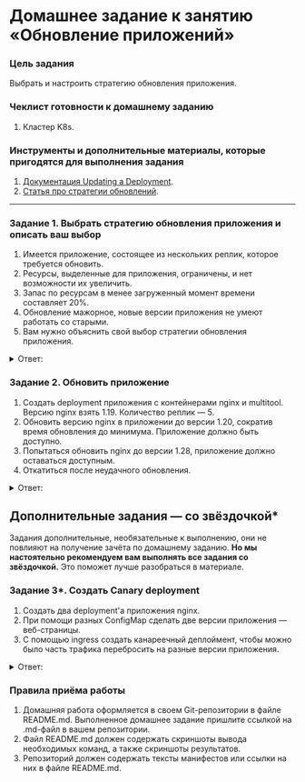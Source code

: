 # Домашнее задание к занятию «Обновление приложений»

### Цель задания

Выбрать и настроить стратегию обновления приложения.

### Чеклист готовности к домашнему заданию

1. Кластер K8s.

### Инструменты и дополнительные материалы, которые пригодятся для выполнения задания

1. [Документация Updating a Deployment](https://kubernetes.io/docs/concepts/workloads/controllers/deployment/#updating-a-deployment).
2. [Статья про стратегии обновлений](https://habr.com/ru/companies/flant/articles/471620/).

-----

### Задание 1. Выбрать стратегию обновления приложения и описать ваш выбор

1. Имеется приложение, состоящее из нескольких реплик, которое требуется обновить.
2. Ресурсы, выделенные для приложения, ограничены, и нет возможности их увеличить.
3. Запас по ресурсам в менее загруженный момент времени составляет 20%.
4. Обновление мажорное, новые версии приложения не умеют работать со старыми.
5. Вам нужно объяснить свой выбор стратегии обновления приложения.

<details>
<summary>
Ответ:

</summary>


```text
Т.к. ресурсы ограничены, и нет возможности их увеличить, то единственный метод обновления который подходит без 
дополнительных уточнений, это Recreate. При этом методе сначала убиваются все старые приложения, потом стартуют новые -
это удовлетворяется условию, ограниченности ресурсов, несовместимости версий приложений. Так же не выставлено
требование постоянной доступности приложения. Значит, есть временной промежуток для обслуживания или кратковременная 
остановка приложения не критична.
```


</details>

### Задание 2. Обновить приложение

1. Создать deployment приложения с контейнерами nginx и multitool. Версию nginx взять 1.19. Количество реплик — 5.
2. Обновить версию nginx в приложении до версии 1.20, сократив время обновления до минимума. Приложение должно быть доступно.
3. Попытаться обновить nginx до версии 1.28, приложение должно оставаться доступным.
4. Откатиться после неудачного обновления.

<details>
<summary>
Ответ:

</summary>

```bash
ubuntu@node1:~$ curl -Is nginx-svc:9001 | head -1
HTTP/1.1 200 OK
ubuntu@node1:~$ sudo kubectl get pod
NAME                                READY   STATUS    RESTARTS   AGE
nginx-deployment-64df7f4bbd-7w6qb   2/2     Running   0          7m43s
nginx-deployment-64df7f4bbd-drlpp   2/2     Running   0          7m42s
nginx-deployment-64df7f4bbd-p5lx6   2/2     Running   0          7m43s
nginx-deployment-64df7f4bbd-vsjqx   2/2     Running   0          7m42s
nginx-deployment-64df7f4bbd-x9m6f   2/2     Running   0          7m43s
ubuntu@node1:~$ sudo kubectl exec nginx-deployment-64df7f4bbd-7w6qb -- nginx -v
Defaulted container "nginx" out of: nginx, multitool
nginx version: nginx/1.19.10
ubuntu@node1:~$ time { sudo kubectl apply -f deployment2.yml && while [ $(sudo kubectl get pod | wc -l) -ne 6 ]; do sudo kubectl get pod; curl -Is nginx-svc:9001 | head -1; done; }
service/nginx-svc unchanged
deployment.apps/nginx-deployment configured
NAME                                READY   STATUS              RESTARTS   AGE
nginx-deployment-64df7f4bbd-7w6qb   2/2     Running             0          8m24s
nginx-deployment-64df7f4bbd-drlpp   2/2     Terminating         0          8m23s
nginx-deployment-64df7f4bbd-p5lx6   2/2     Terminating         0          8m24s
nginx-deployment-64df7f4bbd-vsjqx   2/2     Running             0          8m23s
nginx-deployment-64df7f4bbd-x9m6f   2/2     Running             0          8m24s
nginx-deployment-686899b5dd-5q9fh   0/2     ContainerCreating   0          0s
nginx-deployment-686899b5dd-m4bcz   0/2     ContainerCreating   0          0s
nginx-deployment-686899b5dd-v2ctx   0/2     ContainerCreating   0          0s
nginx-deployment-686899b5dd-w4hsq   0/2     ContainerCreating   0          0s
nginx-deployment-686899b5dd-x8gsq   0/2     ContainerCreating   0          0s
HTTP/1.1 200 OK
NAME                                READY   STATUS              RESTARTS   AGE
nginx-deployment-64df7f4bbd-7w6qb   2/2     Running             0          8m25s
nginx-deployment-64df7f4bbd-drlpp   2/2     Terminating         0          8m24s
nginx-deployment-64df7f4bbd-p5lx6   2/2     Terminating         0          8m25s
nginx-deployment-64df7f4bbd-vsjqx   2/2     Running             0          8m24s
nginx-deployment-64df7f4bbd-x9m6f   2/2     Running             0          8m25s
nginx-deployment-686899b5dd-5q9fh   0/2     ContainerCreating   0          1s
nginx-deployment-686899b5dd-m4bcz   0/2     ContainerCreating   0          1s
nginx-deployment-686899b5dd-v2ctx   0/2     ContainerCreating   0          1s
nginx-deployment-686899b5dd-w4hsq   0/2     ContainerCreating   0          1s
nginx-deployment-686899b5dd-x8gsq   0/2     ContainerCreating   0          1s
HTTP/1.1 200 OK
...
NAME                                READY   STATUS              RESTARTS   AGE
nginx-deployment-64df7f4bbd-x9m6f   0/2     Terminating         0          8m30s
nginx-deployment-686899b5dd-5q9fh   0/2     ContainerCreating   0          6s
nginx-deployment-686899b5dd-m4bcz   2/2     Running             0          6s
nginx-deployment-686899b5dd-v2ctx   2/2     Running             0          6s
nginx-deployment-686899b5dd-w4hsq   2/2     Running             0          6s
nginx-deployment-686899b5dd-x8gsq   2/2     Running             0          6s
HTTP/1.1 200 OK
NAME                                READY   STATUS        RESTARTS   AGE
nginx-deployment-64df7f4bbd-x9m6f   0/2     Terminating   0          8m30s
nginx-deployment-686899b5dd-5q9fh   2/2     Running       0          6s
nginx-deployment-686899b5dd-m4bcz   2/2     Running       0          6s
nginx-deployment-686899b5dd-v2ctx   2/2     Running       0          6s
nginx-deployment-686899b5dd-w4hsq   2/2     Running       0          6s
nginx-deployment-686899b5dd-x8gsq   2/2     Running       0          6s
HTTP/1.1 200 OK
NAME                                READY   STATUS    RESTARTS   AGE
nginx-deployment-686899b5dd-5q9fh   2/2     Running   0          6s
nginx-deployment-686899b5dd-m4bcz   2/2     Running   0          6s
nginx-deployment-686899b5dd-v2ctx   2/2     Running   0          6s
nginx-deployment-686899b5dd-w4hsq   2/2     Running   0          6s
nginx-deployment-686899b5dd-x8gsq   2/2     Running   0          6s
HTTP/1.1 200 OK
время выполнения 0m7.370s
ubuntu@node1:~$ sudo kubectl exec nginx-deployment-686899b5dd-5q9fh -- nginx -v
Defaulted container "nginx" out of: nginx, multitool
nginx version: nginx/1.20.2
ubuntu@node1:~$ cat deployment2.yml | grep image
        image: nginx:1.28
        image: wbitt/network-multitool
ubuntu@node1:~$ sudo kubectl apply -f deployment2.yml && while [ $(sudo kubectl get pod | wc -l) -ne 6 ]; do sudo kubectl get pod; curl -Is nginx-svc:9001 | head -1; done;
service/nginx-svc unchanged
deployment.apps/nginx-deployment configured
NAME                                READY   STATUS              RESTARTS   AGE
nginx-deployment-5cf85b6f76-6zj89   0/2     ContainerCreating   0          1s
nginx-deployment-5cf85b6f76-c9789   0/2     ContainerCreating   0          1s
nginx-deployment-5cf85b6f76-d9bvg   0/2     ContainerCreating   0          1s
nginx-deployment-5cf85b6f76-qz62j   0/2     ContainerCreating   0          1s
nginx-deployment-5cf85b6f76-wttzz   0/2     ContainerCreating   0          1s
nginx-deployment-686899b5dd-5q9fh   2/2     Terminating         0          3m6s
nginx-deployment-686899b5dd-m4bcz   2/2     Terminating         0          3m6s
nginx-deployment-686899b5dd-v2ctx   2/2     Running             0          3m6s
nginx-deployment-686899b5dd-w4hsq   2/2     Running             0          3m6s
nginx-deployment-686899b5dd-x8gsq   2/2     Running             0          3m6s
NAME                                READY   STATUS              RESTARTS   AGE
nginx-deployment-5cf85b6f76-6zj89   0/2     ContainerCreating   0          1s
nginx-deployment-5cf85b6f76-c9789   0/2     ContainerCreating   0          1s
nginx-deployment-5cf85b6f76-d9bvg   0/2     ContainerCreating   0          1s
nginx-deployment-5cf85b6f76-qz62j   0/2     ContainerCreating   0          1s
nginx-deployment-5cf85b6f76-wttzz   0/2     ContainerCreating   0          1s
nginx-deployment-686899b5dd-5q9fh   2/2     Terminating         0          3m6s
nginx-deployment-686899b5dd-m4bcz   2/2     Terminating         0          3m6s
nginx-deployment-686899b5dd-v2ctx   2/2     Running             0          3m6s
nginx-deployment-686899b5dd-w4hsq   2/2     Running             0          3m6s
nginx-deployment-686899b5dd-x8gsq   2/2     Running             0          3m6s
HTTP/1.1 200 OK
NAME                                READY   STATUS              RESTARTS   AGE
nginx-deployment-5cf85b6f76-6zj89   1/2     ImagePullBackOff    0          8s
nginx-deployment-5cf85b6f76-c9789   1/2     ImagePullBackOff    0          8s
nginx-deployment-5cf85b6f76-d9bvg   0/2     ContainerCreating   0          8s
nginx-deployment-5cf85b6f76-qz62j   1/2     ErrImagePull        0          8s
nginx-deployment-5cf85b6f76-wttzz   1/2     ImagePullBackOff    0          8s
nginx-deployment-686899b5dd-v2ctx   2/2     Running             0          3m13s
nginx-deployment-686899b5dd-w4hsq   2/2     Running             0          3m13s
nginx-deployment-686899b5dd-x8gsq   2/2     Running             0          3m13s
HTTP/1.1 200 OK
NAME                                READY   STATUS             RESTARTS   AGE
nginx-deployment-5cf85b6f76-6zj89   1/2     ImagePullBackOff   0          8s
nginx-deployment-5cf85b6f76-c9789   1/2     ImagePullBackOff   0          8s
nginx-deployment-5cf85b6f76-d9bvg   1/2     ErrImagePull       0          8s
nginx-deployment-5cf85b6f76-qz62j   1/2     ImagePullBackOff   0          8s
nginx-deployment-5cf85b6f76-wttzz   1/2     ImagePullBackOff   0          8s
nginx-deployment-686899b5dd-v2ctx   2/2     Running            0          3m13s
nginx-deployment-686899b5dd-w4hsq   2/2     Running            0          3m13s
nginx-deployment-686899b5dd-x8gsq   2/2     Running            0          3m13s
HTTP/1.1 200 OK
...
ubuntu@node1:~$ sudo kubectl get pod
NAME                                READY   STATUS             RESTARTS   AGE
nginx-deployment-5cf85b6f76-6zj89   1/2     ImagePullBackOff   0          17m
nginx-deployment-5cf85b6f76-c9789   1/2     ImagePullBackOff   0          17m
nginx-deployment-5cf85b6f76-d9bvg   1/2     ImagePullBackOff   0          17m
nginx-deployment-5cf85b6f76-qz62j   1/2     ImagePullBackOff   0          17m
nginx-deployment-5cf85b6f76-wttzz   1/2     ImagePullBackOff   0          17m
nginx-deployment-686899b5dd-v2ctx   2/2     Running            0          20m
nginx-deployment-686899b5dd-w4hsq   2/2     Running            0          20m
nginx-deployment-686899b5dd-x8gsq   2/2     Running            0          20m
ubuntu@node1:~$ curl -Is nginx-svc:9001 | head -1
HTTP/1.1 200 OK
ubuntu@node1:~$ sudo kubectl rollout undo deployment nginx-deployment
deployment.apps/nginx-deployment rolled back
ubuntu@node1:~$ sudo kubectl get pod
NAME                                READY   STATUS              RESTARTS   AGE
nginx-deployment-686899b5dd-trwg7   2/2     Running             0          4s
nginx-deployment-686899b5dd-v2ctx   2/2     Running             0          21m
nginx-deployment-686899b5dd-w4hsq   2/2     Running             0          21m
nginx-deployment-686899b5dd-x8gsq   2/2     Running             0          21m
nginx-deployment-686899b5dd-xn26n   0/2     ContainerCreating   0          4s
ubuntu@node1:~$ curl -Is nginx-svc:9001 | head -1
HTTP/1.1 200 OK
ubuntu@node1:~$ sudo kubectl get pod
NAME                                READY   STATUS    RESTARTS   AGE
nginx-deployment-686899b5dd-trwg7   2/2     Running   0          17s
nginx-deployment-686899b5dd-v2ctx   2/2     Running   0          21m
nginx-deployment-686899b5dd-w4hsq   2/2     Running   0          21m
nginx-deployment-686899b5dd-x8gsq   2/2     Running   0          21m
nginx-deployment-686899b5dd-xn26n   2/2     Running   0          17s
ubuntu@node1:~$ sudo kubectl exec nginx-deployment-686899b5dd-v2ctx -- nginx -v
Defaulted container "nginx" out of: nginx, multitool
nginx version: nginx/1.20.2
ubuntu@node1:~$ sudo kubectl exec nginx-deployment-686899b5dd-xn26n -- nginx -v
Defaulted container "nginx" out of: nginx, multitool
nginx version: nginx/1.20.2

```

[deployment.yml](deployment.yml)

<details>
<summary>
Скриншоты:

</summary>

![img.png](img.png)

![img_1.png](img_1.png)

![img_2.png](img_2.png)

![img_3.png](img_3.png)

</details>

</details>

## Дополнительные задания — со звёздочкой*

Задания дополнительные, необязательные к выполнению, они не повлияют на получение зачёта по домашнему заданию. **Но мы настоятельно рекомендуем вам выполнять все задания со звёздочкой.** Это поможет лучше разобраться в материале.   

### Задание 3*. Создать Canary deployment

1. Создать два deployment'а приложения nginx.
2. При помощи разных ConfigMap сделать две версии приложения — веб-страницы.
3. С помощью ingress создать канареечный деплоймент, чтобы можно было часть трафика перебросить на разные версии приложения.

<details>
<summary>
Ответ:

</summary>

```bash
vagrant@vm1:/netology_data/HW14-k8s-04-update$ count=0; i=0; while [ $i -lt 1000 ]; do title=$(curl -s web.test | grep title); (( i++ ));  if [[ $title == *Main* ]]; then (( count++ )); fi; done; echo "Количество запросов к Canary: $(( i - count ))" ; echo "Количество запросов к Main: $count"
Количество запросов к Canary: 115
Количество запросов к Main: 885
vagrant@vm1:/netology_data/HW14-k8s-04-update$ kubectl get pod
NAME                            READY   STATUS    RESTARTS   AGE
nginx-canary-6cbf5ddfdd-sxlm5   1/1     Running   0          19m
nginx-canary-6cbf5ddfdd-9k8xk   1/1     Running   0          19m
nginx-5499f57fb5-47cgm          1/1     Running   0          19m
nginx-5499f57fb5-zm55c          1/1     Running   0          19m
nginx-canary-6cbf5ddfdd-lb6kl   1/1     Running   0          19m
nginx-5499f57fb5-k5tf9          1/1     Running   0          19m
vagrant@vm1:/netology_data/HW14-k8s-04-update$ kubectl get svc
NAME               TYPE        CLUSTER-IP       EXTERNAL-IP   PORT(S)   AGE
kubernetes         ClusterIP   10.152.183.1     <none>        443/TCP   110d
svc-nginx          ClusterIP   10.152.183.48    <none>        80/TCP    19m
svc-nginx-canary   ClusterIP   10.152.183.233   <none>        80/TCP    19m
vagrant@vm1:/netology_data/HW14-k8s-04-update$ kubectl get ingress
NAME             CLASS    HOSTS      ADDRESS     PORTS   AGE
ingress-canary   public   web.test   127.0.0.1   80      19m
ingress          public   web.test   127.0.0.1   80      19m
vagrant@vm1:/netology_data/HW14-k8s-04-update$ kubectl get cm
NAME               DATA   AGE
kube-root-ca.crt   1      110d
cm-index           1      20m
cm-index-canary    1      20m

```

[cm-index.yml](cm-index.yml)

[dep-nginx.yml](dep-nginx.yml)

[ingress.yml](ingress.yml)

<details>
<summary>
Скриншоты:

</summary>

![img_4.png](img_4.png)

</details>

</details>

### Правила приёма работы

1. Домашняя работа оформляется в своем Git-репозитории в файле README.md. Выполненное домашнее задание пришлите ссылкой на .md-файл в вашем репозитории.
2. Файл README.md должен содержать скриншоты вывода необходимых команд, а также скриншоты результатов.
3. Репозиторий должен содержать тексты манифестов или ссылки на них в файле README.md.
